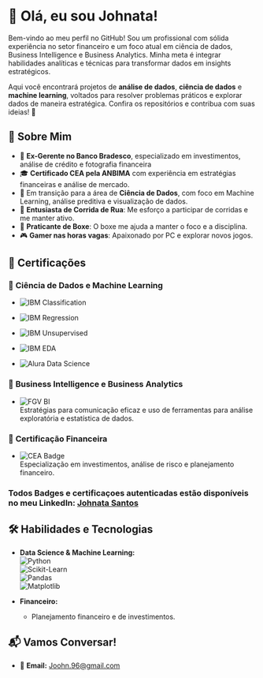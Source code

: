 
# 👋 Olá, eu sou Johnata!

Bem-vindo ao meu perfil no GitHub! Sou um profissional com sólida experiência no setor financeiro e um foco atual em ciência de dados, Business Intelligence e Business Analytics. Minha meta é integrar habilidades analíticas e técnicas para transformar dados em insights estratégicos.

Aqui você encontrará projetos de **análise de dados**, **ciência de dados** e **machine learning**, voltados para resolver problemas práticos e explorar dados de maneira estratégica. Confira os repositórios e contribua com suas ideias! 🚀


## 📜 Sobre Mim

- 💼 **Ex-Gerente no Banco Bradesco**, especializado em investimentos, análise de crédito e fotografia financeira 
- 🎓 **Certificado CEA pela ANBIMA** com experiência em estratégias financeiras e análise de mercado.
- 🌱 Em transição para a área de **Ciência de Dados**, com foco em Machine Learning, análise preditiva e visualização de dados.
- 🏃 **Entusiasta de Corrida de Rua**: Me esforço a participar de corridas e me manter ativo.
- 🥊 **Praticante de Boxe**: O boxe me ajuda a manter o foco e a disciplina.
- 🎮 **Gamer nas horas vagas**: Apaixonado por PC e explorar novos jogos. 
## 📜 Certificações

### 🔹 **Ciência de Dados e Machine Learning**
- ![IBM Classification](https://img.shields.io/badge/IBM-Supervised%20ML%20Classification-blue?style=flat&logo=ibm&logoColor=white)  
  
- ![IBM Regression](https://img.shields.io/badge/IBM-Supervised%20ML%20Regression-blue?style=flat&logo=ibm&logoColor=white)  
 
- ![IBM Unsupervised](https://img.shields.io/badge/IBM-Unsupervised%20ML-blue?style=flat&logo=ibm&logoColor=white)  
  
- ![IBM EDA](https://img.shields.io/badge/IBM-Exploratory%20Data%20Analysis-blue?style=flat&logo=ibm&logoColor=white)    
  
- ![Alura Data Science](https://img.shields.io/badge/Alura-Formação%20Data%20Science-blue?style=flat&logo=python&logoColor=white)  

### 🔹 **Business Intelligence e Business Analytics**
- ![FGV BI](https://img.shields.io/badge/FGV-Business%20Intelligence%20e%20Analytics-darkblue?style=flat&logo=google-analytics&logoColor=white)  
  Estratégias para comunicação eficaz e uso de ferramentas para análise exploratória e estatística de dados.  

### 🔹 **Certificação Financeira**
- ![CEA Badge](https://img.shields.io/badge/CEA-Especialista%20em%20Investimentos-brightgreen?style=flat&logo=money&logoColor=white)   
  Especialização em investimentos, análise de risco e planejamento financeiro.

### Todos Badges e certificaçoes autenticadas estão disponíveis no meu **LinkedIn:** [Johnata Santos](https://www.linkedin.com/in/johnata-silva-cea-095616182/)
## 🛠️ Habilidades e Tecnologias

- **Data Science & Machine Learning:**  
  ![Python](https://img.shields.io/badge/-Python-3776AB?style=flat&logo=python&logoColor=white)  
  ![Scikit-Learn](https://img.shields.io/badge/-Scikit--Learn-F7931E?style=flat&logo=scikit-learn&logoColor=white)  
  ![Pandas](https://img.shields.io/badge/-Pandas-150458?style=flat&logo=pandas&logoColor=white)  
  ![Matplotlib](https://img.shields.io/badge/-Matplotlib-11557C?style=flat&logo=plotly&logoColor=white)

- **Financeiro:**  
  - Planejamento financeiro e de investimentos.  
  

## 📬 Vamos Conversar!

- 📧 **Email:** [Joohn.96@gmail.com](mailto:Joohn.96@gmail.com)


